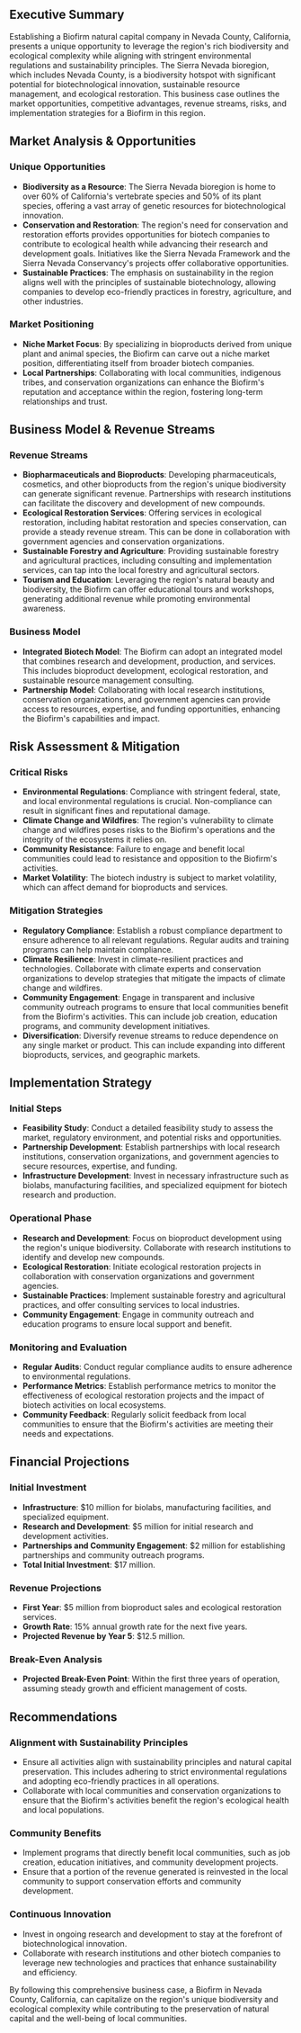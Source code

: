 ## Executive Summary

Establishing a Biofirm natural capital company in Nevada County, California, presents a unique opportunity to leverage the region's rich biodiversity and ecological complexity while aligning with stringent environmental regulations and sustainability principles. The Sierra Nevada bioregion, which includes Nevada County, is a biodiversity hotspot with significant potential for biotechnological innovation, sustainable resource management, and ecological restoration. This business case outlines the market opportunities, competitive advantages, revenue streams, risks, and implementation strategies for a Biofirm in this region.

## Market Analysis & Opportunities

### Unique Opportunities
- **Biodiversity as a Resource**: The Sierra Nevada bioregion is home to over 60% of California's vertebrate species and 50% of its plant species, offering a vast array of genetic resources for biotechnological innovation.
- **Conservation and Restoration**: The region's need for conservation and restoration efforts provides opportunities for biotech companies to contribute to ecological health while advancing their research and development goals. Initiatives like the Sierra Nevada Framework and the Sierra Nevada Conservancy's projects offer collaborative opportunities.
- **Sustainable Practices**: The emphasis on sustainability in the region aligns well with the principles of sustainable biotechnology, allowing companies to develop eco-friendly practices in forestry, agriculture, and other industries.

### Market Positioning
- **Niche Market Focus**: By specializing in bioproducts derived from unique plant and animal species, the Biofirm can carve out a niche market position, differentiating itself from broader biotech companies.
- **Local Partnerships**: Collaborating with local communities, indigenous tribes, and conservation organizations can enhance the Biofirm's reputation and acceptance within the region, fostering long-term relationships and trust.

## Business Model & Revenue Streams

### Revenue Streams
- **Biopharmaceuticals and Bioproducts**: Developing pharmaceuticals, cosmetics, and other bioproducts from the region's unique biodiversity can generate significant revenue. Partnerships with research institutions can facilitate the discovery and development of new compounds.
- **Ecological Restoration Services**: Offering services in ecological restoration, including habitat restoration and species conservation, can provide a steady revenue stream. This can be done in collaboration with government agencies and conservation organizations.
- **Sustainable Forestry and Agriculture**: Providing sustainable forestry and agricultural practices, including consulting and implementation services, can tap into the local forestry and agricultural sectors.
- **Tourism and Education**: Leveraging the region's natural beauty and biodiversity, the Biofirm can offer educational tours and workshops, generating additional revenue while promoting environmental awareness.

### Business Model
- **Integrated Biotech Model**: The Biofirm can adopt an integrated model that combines research and development, production, and services. This includes bioproduct development, ecological restoration, and sustainable resource management consulting.
- **Partnership Model**: Collaborating with local research institutions, conservation organizations, and government agencies can provide access to resources, expertise, and funding opportunities, enhancing the Biofirm's capabilities and impact.

## Risk Assessment & Mitigation

### Critical Risks
- **Environmental Regulations**: Compliance with stringent federal, state, and local environmental regulations is crucial. Non-compliance can result in significant fines and reputational damage.
- **Climate Change and Wildfires**: The region's vulnerability to climate change and wildfires poses risks to the Biofirm's operations and the integrity of the ecosystems it relies on.
- **Community Resistance**: Failure to engage and benefit local communities could lead to resistance and opposition to the Biofirm's activities.
- **Market Volatility**: The biotech industry is subject to market volatility, which can affect demand for bioproducts and services.

### Mitigation Strategies
- **Regulatory Compliance**: Establish a robust compliance department to ensure adherence to all relevant regulations. Regular audits and training programs can help maintain compliance.
- **Climate Resilience**: Invest in climate-resilient practices and technologies. Collaborate with climate experts and conservation organizations to develop strategies that mitigate the impacts of climate change and wildfires.
- **Community Engagement**: Engage in transparent and inclusive community outreach programs to ensure that local communities benefit from the Biofirm's activities. This can include job creation, education programs, and community development initiatives.
- **Diversification**: Diversify revenue streams to reduce dependence on any single market or product. This can include expanding into different bioproducts, services, and geographic markets.

## Implementation Strategy

### Initial Steps
- **Feasibility Study**: Conduct a detailed feasibility study to assess the market, regulatory environment, and potential risks and opportunities.
- **Partnership Development**: Establish partnerships with local research institutions, conservation organizations, and government agencies to secure resources, expertise, and funding.
- **Infrastructure Development**: Invest in necessary infrastructure such as biolabs, manufacturing facilities, and specialized equipment for biotech research and production.

### Operational Phase
- **Research and Development**: Focus on bioproduct development using the region's unique biodiversity. Collaborate with research institutions to identify and develop new compounds.
- **Ecological Restoration**: Initiate ecological restoration projects in collaboration with conservation organizations and government agencies.
- **Sustainable Practices**: Implement sustainable forestry and agricultural practices, and offer consulting services to local industries.
- **Community Engagement**: Engage in community outreach and education programs to ensure local support and benefit.

### Monitoring and Evaluation
- **Regular Audits**: Conduct regular compliance audits to ensure adherence to environmental regulations.
- **Performance Metrics**: Establish performance metrics to monitor the effectiveness of ecological restoration projects and the impact of biotech activities on local ecosystems.
- **Community Feedback**: Regularly solicit feedback from local communities to ensure that the Biofirm's activities are meeting their needs and expectations.

## Financial Projections

### Initial Investment
- **Infrastructure**: $10 million for biolabs, manufacturing facilities, and specialized equipment.
- **Research and Development**: $5 million for initial research and development activities.
- **Partnerships and Community Engagement**: $2 million for establishing partnerships and community outreach programs.
- **Total Initial Investment**: $17 million.

### Revenue Projections
- **First Year**: $5 million from bioproduct sales and ecological restoration services.
- **Growth Rate**: 15% annual growth rate for the next five years.
- **Projected Revenue by Year 5**: $12.5 million.

### Break-Even Analysis
- **Projected Break-Even Point**: Within the first three years of operation, assuming steady growth and efficient management of costs.

## Recommendations

### Alignment with Sustainability Principles
- Ensure all activities align with sustainability principles and natural capital preservation. This includes adhering to strict environmental regulations and adopting eco-friendly practices in all operations.
- Collaborate with local communities and conservation organizations to ensure that the Biofirm's activities benefit the region's ecological health and local populations.

### Community Benefits
- Implement programs that directly benefit local communities, such as job creation, education initiatives, and community development projects.
- Ensure that a portion of the revenue generated is reinvested in the local community to support conservation efforts and community development.

### Continuous Innovation
- Invest in ongoing research and development to stay at the forefront of biotechnological innovation.
- Collaborate with research institutions and other biotech companies to leverage new technologies and practices that enhance sustainability and efficiency.

By following this comprehensive business case, a Biofirm in Nevada County, California, can capitalize on the region's unique biodiversity and ecological complexity while contributing to the preservation of natural capital and the well-being of local communities.